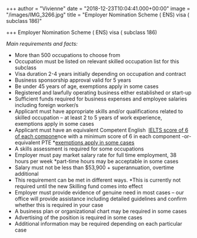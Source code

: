 +++
author = "Vivienne"
date = "2018-12-23T10:04:41.000+00:00"
image = "/images/IMG_3266.jpg"
title = "Employer Nomination Scheme ( ENS) visa ( subclass 186)"

+++
Employer Nomination Scheme ( ENS) visa ( subclass 186)

_Main requirements and facts:_

* More than 500 occupations to choose from
* Occupation must be listed on relevant skilled occupation list for this subclass
* Visa duration 2-4 years initially depending on occupation and contract
* Business sponsorship approval valid for 5 years
* Be under 45 years of age, exemptions apply in some cases
* Registered and lawfully operating business either established or start-up
* Sufficient funds required for business expenses and employee salaries including foreign worker/s
* Applicant must have appropriate skills and/or qualifications related to skilled occupation – at least 2 to 5 years of work experience, exemptions apply in some cases
* Applicant must have an equivalent Competent English  [IELTS score of 6 of each compone](https://www.immiaustralia.com.au/alternative-english-language-tests/)nce with a minimum score of 6 in each component -or- equivalent PTE *[exemptions apply in some cases](https://www.immiaustralia.com.au/blogs/482-english-exemptions/)
* A skills assessment is required for some occupations
* Employer must pay market salary rate for full time employment, 38 hours per week *part-time hours may be acceptable in some cases
* Salary must not be less than $53,900 + superannuation, overtime additional
* This requirement can be met in different ways. *This is currently not required until the new Skilling fund comes into effect
* Employer must provide evidence of genuine need in most cases – our office will provide assistance including detailed guidelines and confirm whether this is required in your case
* A business plan or organizational chart may be required in some cases
* Advertising of the position is required in some cases
* Additional information may be required depending on each particular case